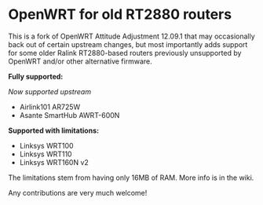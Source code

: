 OpenWRT for old RT2880 routers
==============================

This is a fork of OpenWRT Attitude Adjustment 12.09.1 that may occasionally
back out of certain upstream changes, but most importantly adds support for
some older Ralink RT2880-based routers previously unsupported by OpenWRT and/or
other alternative firmware.

**Fully supported:**

_Now supported upstream_
- Airlink101 AR725W
- Asante SmartHub AWRT-600N

**Supported with limitations:**

- Linksys WRT100
- Linksys WRT110
- Linksys WRT160N v2

The limitations stem from having only 16MB of RAM. More info is in the wiki.

Any contributions are very much welcome!
